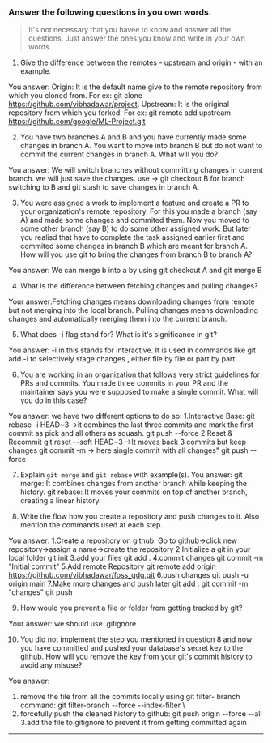 ### Answer the following questions in you own words.

> It's not necessary that you havee to know and answer all the questions. Just answer the ones
> you know and write in your own words.

1. Give the difference between the remotes - upstream and origin - with an example.

You answer:
Origin: It is the default name give to the remote repository from which you cloned from. 
For ex: git clone https://github.com/vibhadawar/project.
Upstream: It is the original repository from which you forked.
For ex: git remote add upstream https://github.com/google/ML-Project.git

2. You have two branches A and B and you have currently made some changes in branch A.
You want to move into branch B but do not want to commit the current changes in branch A.
What will you do?

You answer: We will switch branches without committing changes in current branch. we will just save the changes.
use  -> git checkout B for branch switching to B  and git stash to save changes in branch A.

3. You were assigned a work to implement a feature and create a PR to your organization's remote repository.
For this you made a branch (say A) and made some changes and commited them. Now you moved to some other branch 
(say B) to do some other assigned work. But later you realisd that have to complete the task assigned earlier 
first and commited some changes in branch B which are meant for branch A. How will you use git to bring the 
changes from branch B to branch A?

You answer: We can merge b into a 
by using git checkout A and git merge B

4. What is the difference between fetching changes and pulling changes?

Your answer:Fetching changes means  downloading changes from remote but not merging into the local branch.
Pulling changes means downloading changes and automatically merging them into the current branch.

5. What does -i flag stand for? What is it's significance in git?

You answer: -i in this stands for interactive.
It is used in commands like git add -i to selectively stage changes , either file by file or part by part.


6. You are working in an organization that follows very strict guidelines for PRs and commits.
You made three commits in your PR and the maintainer says you were supposed to make a single commit.
What will you do in this case?

You answer:
we have two different options to do so:
1.Interactive Base:
git rebase -i HEAD~3               ->it combines the last three commits and mark the first commit as pick and all others as squash.
git push --force
2.Reset & Recommit
git reset --soft HEAD~3          ->It moves back 3 commits but keep changes
git commit -m                      -> here single commit with all changes"
git push --force



7. Explain `git merge` and `git rebase` with example(s).
You answer:
git merge: It combines changes from another branch while keeping the  history.
git rebase: It moves your commits on top of another branch, creating a linear history.

8. Write the flow how you create a repository and push changes to it. Also mention the commands used at each step.

You answer:
1.Create a repository on github:
Go to github->click new repository->assign a name->create the repository
2.Initialize a git in your local folder
git init
3.add your files 
git add .
4.commit changes
git commit -m "Initial commit"
5.Add remote Repository
git remote add origin  https://github.com/vibhadawar/foss_gdg.git
6.push changes 
git push -u origin main
7.Make more changes and push later
git add .
git commit -m "changes"
git push


9. How would you prevent a file or folder from getting tracked by git?

Your answer: we should use .gitignore


10. You did not implement the step you mentioned in question 8 and now you have committed and pushed your database's
secret key to the github. How will you remove the key from your git's commit history to avoid any misuse?

You answer:
1. remove the file from  all the commits  locally using  git filter- branch command:
git filter-branch --force --index-filter \
2. forcefully push the cleaned history to github:
git push origin --force --all
3.add the file to gitignore to prevent it from getting committed again
---